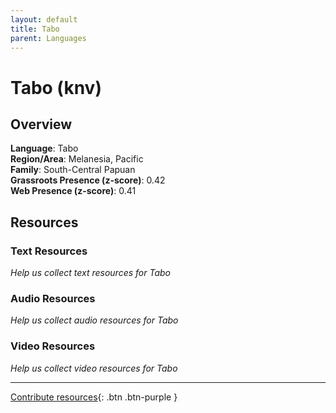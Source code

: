 ```yaml
---
layout: default
title: Tabo
parent: Languages
---
```


# Tabo (knv)

## Overview

**Language**: Tabo  
**Region/Area**: Melanesia, Pacific  
**Family**: South-Central Papuan  
**Grassroots Presence (z-score)**: 0.42  
**Web Presence (z-score)**: 0.41  

## Resources

### Text Resources
*Help us collect text resources for Tabo*

### Audio Resources
*Help us collect audio resources for Tabo*

### Video Resources
*Help us collect video resources for Tabo*

---

[Contribute resources](https://forms.office.com/e/1SfLJx3u1r){: .btn .btn-purple }
